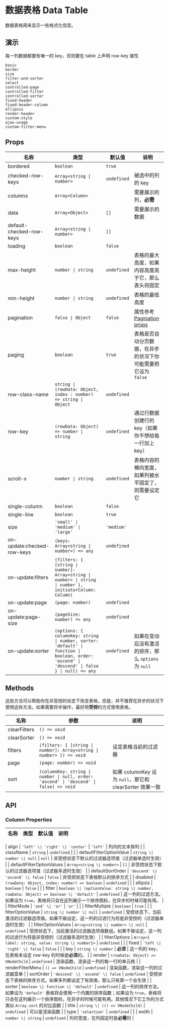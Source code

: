 # 数据表格 Data Table

<!--single-column-->

数据表格用来显示一些格式化信息。

## 演示

<n-alert type="warning" title="注意" style="margin-bottom: 16px;">
  每一列数据都要有唯一的 key，否则要在 table 上声明 <n-text code>row-key</n-text> 属性
</n-alert>

```demo
basic
border
size
filter-and-sorter
select
controlled-page
controlled-filter
controlled-sorter
fixed-header
fixed-header-column
ellipsis
render-header
custom-style
ajax-usage
custom-filter-menu
```

## Props

| 名称 | 类型 | 默认值 | 说明 |
| --- | --- | --- | --- |
| bordered | `boolean` | `true` |  |
| checked-row-keys | `Array<string \| number>` | `undefined` | 被选中的列的 key |
| columns | `Array<Column>` |  | 需要展示的列，**必需** |
| data | `Array<Object>` | `[]` | 需要展示的数据 |
| default-checked-row-keys | `Array<string \| number>` | `[]` |  |
| loading | `boolean` | `false` |  |
| max-height | `number \| string` | `undefined` | 表格的最大高度，如果内容高度高于它，那么表头将固定 |
| min-height | `number \| string` | `undefined` | 表格的最低高度 |
| pagination | `false \| Object` | `false` | 属性参考 [Pagination props](n-pagination#Props) |
| paging | `boolean` | `true` | 表格是否自动分页数据，在异步的状况下你可能需要把它设为 `false` |
| row-class-name | `string \| (rowData: Object, index : number) => string \| Object` | `undefined` |  |
| row-key | `(rowData: Object) => number \| string` | `undefined` | 通过行数据创建行的 key（如果你不想给每一行加上 key） |
| scroll-x | `number \| string` | `undefined` | 表格内容的横向宽度，如果列被水平固定了，则需要设定它 |
| single-column | `boolean` | `false` |  |
| single-line | `boolean` | `true` |  |
| size | `'small' \| 'medium' \| 'large'` | `'medium'` |  |
| on-update:checked-row-keys | `(keys: Array<string \| number>) => any` | `undefined` |  |
| on-update:filters | `(filters: { [string \| number]: Array<string \| number> \| string \| number }, initiatorColumn: Column)` |  |
| on-update:page | `(page: number)` | `undefined` |  |
| on-update:page-size | `(pageSize: number) => any` | `undefined` |  |
| on-update:sorter | `(options: { columnKey: string \| number, sorter: 'default' \| function \| boolean, order: 'ascend' \| 'descend' \| false } \| null) => any` | `undefined` | 如果在变动后没有激活的排序，那么 `options` 为 `null` |

## Methods

这些方法可以帮助你在非受控的状态下改变表格，但是，并不推荐在异步的状况下使用这些方法。如果需要异步操作，最好用**受控**的方式使用表格。

| 名称 | 参数 | 说明 |
| --- | --- | --- |
| clearFilters | `() => void` |  |
| clearSorter | `() => void` |  |
| filters | `(filters: { [string \| number]: Array<string \| number> }) => void` | 设定表格当前的过滤器 |
| page | `(page: number) => void` |  |
| sort | `(columnKey: string \| number \| null, order: 'ascend' \| 'descend' \| false) => void` | 如果 columnKey 设为 `null`，那它和 clearSorter 效果一致 |

## API

### Column Properties

| 名称 | 类型 | 默认值 | 说明 |
| ---- | ---- | ------ | ---- |

| align | `'left' \| 'right' \| 'center'` | `'left'` | 列内的文本排列 | | className | `string` | `undefined` | | | defaultFilterOptionValue | `string \| number \| null` | `null` | 非受控状态下默认的过滤器选项值（过滤器单选时生效） | | defaultFilterOptionValues | `Array<string \| number>` | `[]` | 非受控状态下默认的过滤器选项值（过滤器多选时生效） | | defaultSortOrder | `'descend' \| 'ascend' \| false` | `false` | 非受控状态下表格默认的排序方式 | | disabled | `(rowData: Object, index: number) => boolean` | `undefined` | | | ellipsis | `boolean` | `false` | | | filter | `boolean \| (optionValue: string \| number, rowData: Object) => boolean \| 'default'` | `undefined` | 这一列的过滤方法。如果设为 `true`，表格将只会在这列展示一个排序图标，在异步的时候可能有用。 | | filterMode | `'and' \| 'or'` | `'or'` | | | filterMultiple | `boolean` | `true` | | | filterOptionValue | `string \| number \| null` | `undefined` | 受控状态下，当前激活的过滤器选项值。如果不做设定，这一列的过滤行为将是非受控的（过滤器单选时生效） | | filterOptionValues | `Array<string \| number> \| null` | `undefined` | 受控状态下，当前激活的过滤器选项值数组。如果不做设定，这一列的过滤行为将是非受控的（过滤器多选时生效） | | filterOptions | `Array<{ label: string, value: string \| number}>` | `undefined` | | | fixed | `'left \| 'right' \| false` | `false` | | | key | `string \| number` | **必须** | 这一列的 key，在表格未设定 row-key 的时候是**必须**的。 | | render | `(rowData: Object) => VNodeChild` | `undefined` | 渲染函数，渲染这一列的每一行的单元格 | | renderFilterMenu | `() => VNodeChild` | `undefined` | 渲染函数，渲染这一列的过滤器菜单 | | sortOrder | `'descend' \| 'ascend' \| false` | `undefined` | 受控状态下表格的排序方式。如果多列都设定了有效值，那么只有第一个会生效 | | sorter | `boolean \| function \| 'default'` | `undefined` | 这一列的排序方法。如果设为 `'default'` 表格将会使用一个内置的排序函数；如果设为 `true`，表格将只会在这列展示一个排序图标，在异步的时候可能有用。其他情况下它工作的方式类似 `Array.sort` 的对比函数 | | title | `string \| (() => VNodeChild)` | `undefined` | 可以是渲染函数 | | type | `'selection'` | `undefined` | | | width | `number \| string` | `undefined` | 列的宽度，在列固定时是**必需**的 |
